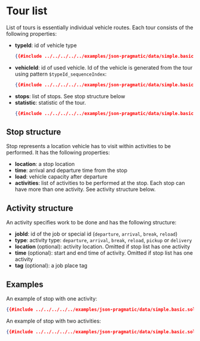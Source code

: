 # Tour list

List of tours is essentially individual vehicle routes. Each tour consists of the following properties:

* **typeId**: id of vehicle type
    ```json
    {{#include ../../../../../examples/json-pragmatic/data/simple.basic.solution.json:17}}
    ```
* **vehicleId**: id of used vehicle. Id of the vehicle is generated from the tour using pattern `$typeId_sequenceIndex`:
    ```json
    {{#include ../../../../../examples/json-pragmatic/data/simple.basic.solution.json:16}}
    ```
* **stops**: list of stops. See stop structure below
* **statistic**: statistic of the tour.
    ```json
    {{#include ../../../../../examples/json-pragmatic/data/simple.basic.solution.json:136:146}}
    ```

## Stop structure

Stop represents a location vehicle has to visit within activities to be performed. It has the following properties:

* **location**: a stop location
* **time**: arrival and departure time from the stop
* **load**: vehicle capacity after departure
* **activities**: list of activities to be performed at the stop. Each stop can have more than one activity.
    See activity structure below.

## Activity structure

An activity specifies work to be done and has the following structure:

* **jobId**: id of the job or special id (`departure`, `arrival`, `break`, `reload`)
* **type**:  activity type: `departure`, `arrival`, `break`, `reload`, `pickup` or `delivery`
* **location** (optional): activity location. Omitted if stop list has one activity
* **time** (optional): start and end time of activity. Omitted if stop list has one activity
* **tag** (optional): a job place tag

## Examples

An example of stop with one activity:
```json
{{#include ../../../../../examples/json-pragmatic/data/simple.basic.solution.json:20:38}}
```

An example of stop with two activities:
```json
{{#include ../../../../../examples/json-pragmatic/data/simple.basic.solution.json:58:96}}
```
